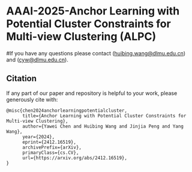 # AAAI-2025-Anchor Learning with Potential Cluster Constraints for Multi-view Clustering (ALPC)
#If you have any questions please contact (huibing.wang@dlmu.edu.cn) and (cyw@dlmu.edu.cn).
##  Citation
If any part of our paper and repository is helpful to your work, please generously cite with:

```
@misc{chen2024anchorlearningpotentialcluster,
      title={Anchor Learning with Potential Cluster Constraints for Multi-view Clustering}, 
      author={Yawei Chen and Huibing Wang and Jinjia Peng and Yang Wang},
      year={2024},
      eprint={2412.16519},
      archivePrefix={arXiv},
      primaryClass={cs.CV},
      url={https://arxiv.org/abs/2412.16519}, 
}
